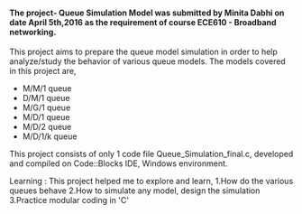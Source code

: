 
#### The project- Queue Simulation Model was submitted by Minita Dabhi on date April 5th,2016 as the requirement of course ECE610 - Broadband networking.

This project aims to prepare the queue model simulation in order to help analyze/study the behavior of various queue models.
The models covered in this project are,
- M/M/1 queue
- D/M/1 queue 
- M/G/1 queue
- M/D/1 queue
- M/D/2 queue
- M/D/1/k queue

This project consists of only 1 code file Queue_Simulation_final.c, developed and compiled on Code::Blocks IDE, Windows environment.

Learning :
This project helped me to explore and learn,
1.How do the various queues behave 
2.How to simulate any model, design the simulation
3.Practice modular coding in 'C'
